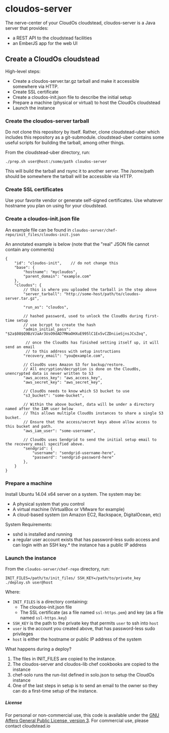 cloudos-server
==============

The nerve-center of your CloudOs cloudstead, cloudos-server is a Java server that provides:

* a REST API to the cloudstead facilities
* an EmberJS app for the web UI

## Create a CloudOs cloudstead

High-level steps:

* Create a cloudos-server.tar.gz tarball and make it accessible somewhere via HTTP.
* Create SSL certificate
* Create a cloudos-init.json file to describe the initial setup
* Prepare a machine (physical or virtual) to host the CloudOs cloudstead
* Launch the instance

### Create the cloudos-server tarball

Do not clone this repository by itself. Rather, clone cloudstead-uber which includes this repository as a git-submodule. cloudstead-uber contains some useful scripts for building the tarball, among other things.

From the cloudstead-uber directory, run:

    ./prep.sh user@host:/some/path cloudos-server

This will build the tarball and rsync it to another server. The /some/path should be somewhere the tarball will be accessible via HTTP.

### Create SSL certificates

Use your favorite vendor or generate self-signed certificates. Use whatever hostname you plan on using for your cloudstead.

### Create a cloudos-init.json file

An example file can be found in `cloudos-server/chef-repo/init_files/cloudos-init.json`

An annotated example is below (note that the "real" JSON file cannot contain any comments)

    {
        "id": "cloudos-init",    // do not change this
        "base": {
            "hostname": "mycloudos",
            "parent_domain": "example.com"
        },
        "cloudos": {
            // this is where you uploaded the tarball in the step above
            "server_tarball": "http://some-host/path/to/cloudos-server.tar.gz",

            "run_as": "cloudos",

            // hashed password, used to unlock the CloudOs during first-time setup
            // use bcrypt to create the hash
            "admin_initial_pass": "$2a$08$Q9BzVJaAr3UsO9dAD7MHaOHXuE995lC1Ex5vCZDniieSjnsJCsZoq",

             // once the CloudOs has finished setting itself up, it will send an email
             // to this address with setup instructions
            "recovery_email": "you@example.com",

            // CloudOs uses Amazon S3 for backup/restore. 
            // All encryption/decryption is done on the CloudOs, unencrypted data is never written to S3
            "aws_access_key": "aws_access_key",
            "aws_secret_key": "aws_secret_key",

            // CloudOs needs to know which S3 bucket to use  
            "s3_bucket": "some-bucket",

            // Within the above bucket, data will be under a directory named after the IAM user below
            // This allows multiple CloudOs instances to share a single S3 bucket.
            // Ensure that the access/secret keys above allow access to this bucket and path.  
            "aws_iam_user": "some-username",

            // CloudOs uses Sendgrid to send the initial setup email to the recovery_email specified above.
            "sendgrid": {
                "username": "sendgrid-username-here",
                "password": "sendgrid-password-here"
            },
        }
    }

### Prepare a machine

Install Ubuntu 14.04 x64 server on a system. The system may be:

* A physical system that you control
* A virtual machine (VirtualBox or VMware for example)
* A cloud-based system (on Amazon EC2, Rackspace, DigitalOcean, etc)

System Requirements:

* sshd is installed and running
* a regular user account exists that has password-less sudo access and can login with an SSH key.* the instance has a public IP address

###  Launch the instance

From the `cloudos-server/chef-repo` directory, run:

    INIT_FILES=/path/to/init_files/ SSH_KEY=/path/to/private_key ./deploy.sh user@host

Where:

* `INIT_FILES` is a directory containing:
  * The cloudos-init.json file
  * The SSL certificate (as a file named `ssl-https.pem`) and key (as a file named `ssl-https.key`) 
* `SSH_KEY` is the path to the private key that permits `user` to ssh into `host`
* `user` is the account you created above, that has password-less sudo privileges
* `host` is either the hostname or public IP address of the system

What happens during a deploy?

1. The files in INIT_FILES are copied to the instance.
1. The cloudos-server and cloudos-lib chef cookbooks are copied to the instance
1. chef-solo runs the run-list defined in solo.json to setup the CloudOs instance
1. One of the last steps in setup is to send an email to the owner so they can do a first-time setup of the instance.

##### License
For personal or non-commercial use, this code is available under the [GNU Affero General Public License, version 3](https://www.gnu.org/licenses/agpl-3.0.html).
For commercial use, please contact cloudstead.io

